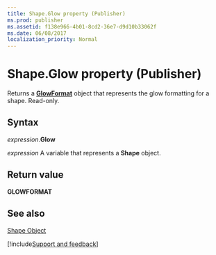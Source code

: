 ```yaml
---
title: Shape.Glow property (Publisher)
ms.prod: publisher
ms.assetid: f138e966-4b01-8cd2-36e7-d9d10b33062f
ms.date: 06/08/2017
localization_priority: Normal
---
```



# Shape.Glow property (Publisher)

Returns a **[GlowFormat](Publisher.glowformat.md)** object that represents the glow formatting for a shape. Read-only.


## Syntax

_expression_.**Glow**

 _expression_ A variable that represents a  **Shape** object.


## Return value

 **GLOWFORMAT**


## See also


 [Shape Object](./Word.Shape.md)

[!include[Support and feedback](~/includes/feedback-boilerplate.md)]